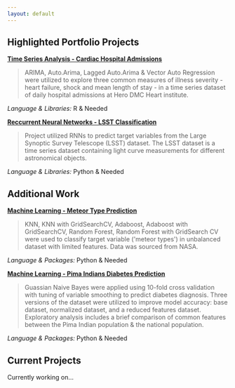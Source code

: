 ```yaml
---
layout: default
---
```

## Highlighted Portfolio Projects ## 

__[Time Series Analysis - Cardiac Hospital Admissions](./tsa_cardiac.html)__

> ARIMA, Auto.Arima, Lagged Auto.Arima & Vector Auto Regression were utilized to explore three common measures of illness severity - heart failure, shock and mean length of stay - in a time series dataset of daily hospital admissions at Hero DMC Heart institute.

_Language & Libraries:_ R & Needed

__[Reccurrent Neural Networks - LSST Classification](./rnn_lsst.html)__

> Project utilized RNNs to predict target variables from the Large Synoptic Survey Telescope
(LSST) dataset. The LSST dataset is a time series dataset containing light curve measurements
for different astronomical objects.

_Language & Libraries:_ Python & Needed

## Additional Work ##

__[Machine Learning - Meteor Type Prediction](./ml_meteor.html)__

> KNN, KNN with GridSearchCV, Adaboost, Adaboost with GridSearchCV, Random Forest, Random Forest with GridSearch CV were used to classify target variable ('meteor types') in unbalanced dataset with limited features. Data was sourced from NASA.

_Language & Packages:_ Python & Needed 

__[Machine Learning - Pima Indians Diabetes Prediction](./ml_diabetes.html)__

>Guassian Naive Bayes were applied using 10-fold cross validation with tuning of variable smoothing to predict diabetes diagnosis. Three versions of the dataset were utilized to improve model accuracy: base dataset, normalized dataset, and a reduced features dataset. Exploratory analysis includes a brief comparison of common features between the Pima Indian population & the national population.

_Language & Packages:_ Python & Needed

## Current Projects ##
Currently working on...

